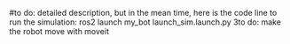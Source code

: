 #to do: detailed description, but in the mean time, here is the code line to run the simulation: ros2 launch my_bot launch_sim.launch.py
3to do: make the robot move with moveit
